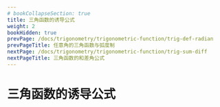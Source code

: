```yaml
---
# bookCollapseSection: true
title: 三角函数的诱导公式
weight: 2
bookHidden: true
prevPage: /docs/trigonometry/trigonometric-function/trig-def-radian
prevPageTitle: 任意角的三角函数与弧度制
nextPage: /docs/trigonometry/trigonometric-function/trig-sum-diff
nextPageTitle: 三角函数的和差角公式
---
```


# 三角函数的诱导公式

